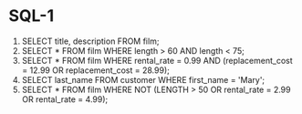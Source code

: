 # SQL-1
1. SELECT title, description FROM film;
2. SELECT * FROM film
WHERE length > 60 AND length < 75;
3. SELECT * FROM film
WHERE rental_rate = 0.99 AND (replacement_cost = 12.99 OR replacement_cost = 28.99);
4. SELECT last_name FROM customer
WHERE first_name = 'Mary'; 
5. SELECT * FROM film
WHERE NOT (LENGTH > 50 OR rental_rate = 2.99 OR rental_rate = 4.99);
